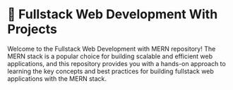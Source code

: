 # 🚀 Fullstack Web Development With Projects

Welcome to the Fullstack Web Development with MERN repository! 
The MERN stack is a popular choice for building scalable and efficient web applications, and this repository provides you with a hands-on approach to learning the key concepts and best practices for building fullstack web applications with the MERN stack.

